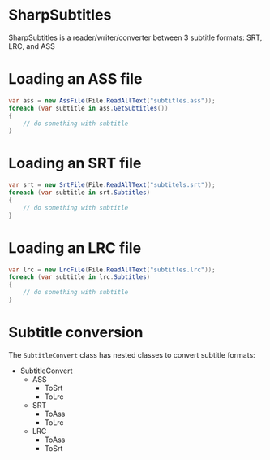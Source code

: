 # SharpSubtitles
SharpSubtitles is a reader/writer/converter between 3 subtitle formats: SRT, LRC, and ASS

# Loading an ASS file
```cs
var ass = new AssFile(File.ReadAllText("subtitles.ass"));
foreach (var subtitle in ass.GetSubtitles())
{
    // do something with subtitle
}
```

# Loading an SRT file
```cs
var srt = new SrtFile(File.ReadAllText("subtitels.srt"));
foreach (var subtitle in srt.Subtitles)
{
    // do something with subtitle
}
```

# Loading an LRC file
```cs
var lrc = new LrcFile(File.ReadAllText("subtitles.lrc"));
foreach (var subtitle in lrc.Subtitles)
{
    // do something with subtitle
}
```

# Subtitle conversion
The `SubtitleConvert` class has nested classes to convert subtitle formats:
- SubtitleConvert
  - ASS
    - ToSrt
    - ToLrc
  - SRT
    - ToAss
    - ToLrc
  - LRC
    - ToAss
    - ToSrt

